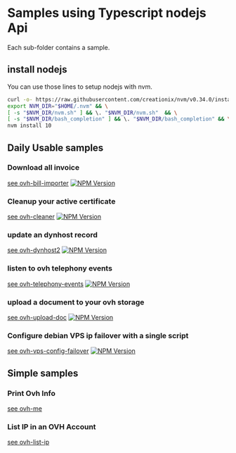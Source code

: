 # Samples using Typescript nodejs Api

Each sub-folder contains a sample.

## install nodejs

You can use those lines to setup nodejs with nvm.

```bash
curl -o- https://raw.githubusercontent.com/creationix/nvm/v0.34.0/install.sh | bash && \
export NVM_DIR="$HOME/.nvm" && \
[ -s "$NVM_DIR/nvm.sh" ] && \. "$NVM_DIR/nvm.sh"  && \
[ -s "$NVM_DIR/bash_completion" ] && \. "$NVM_DIR/bash_completion" && \
nvm install 10
```

## Daily Usable samples

### Download all invoice

[see ovh-bill-importer](https://github.com/UrielCh/api-ovh-node/blob/master/samples/ovh-bill-importer)
[![NPM Version](https://img.shields.io/npm/v/ovh-bill-importer.svg?style=flat)](https://www.npmjs.org/package/ovh-bill-importer)


### Cleanup your active certificate

[see ovh-cleaner](https://github.com/UrielCh/api-ovh-node/blob/master/samples/ovh-cleaner)
[![NPM Version](https://img.shields.io/npm/v/ovh-cleaner.svg?style=flat)](https://www.npmjs.org/package/ovh-cleaner)


### update an dynhost record

[see ovh-dynhost2](https://github.com/UrielCh/api-ovh-node/blob/master/samples/ovh-dynhost2)
[![NPM Version](https://img.shields.io/npm/v/ovh-dynhost2.svg?style=flat)](https://www.npmjs.org/package/ovh-dynhost2)


### listen to ovh telephony events

[see ovh-telephony-events](https://github.com/UrielCh/api-ovh-node/blob/master/samples/ovh-telephony-events)
[![NPM Version](https://img.shields.io/npm/v/ovh-telephony-events.svg?style=flat)](https://www.npmjs.org/package/ovh-telephony-events)


### upload a document to your ovh storage

[see ovh-upload-doc](https://github.com/UrielCh/api-ovh-node/blob/master/samples/ovh-upload-doc)
[![NPM Version](https://img.shields.io/npm/v/ovh-upload-doc.svg?style=flat)](https://www.npmjs.org/package/ovh-upload-doc)


### Configure debian VPS ip failover with a single script

[see ovh-vps-config-failover](https://github.com/UrielCh/api-ovh-node/blob/master/samples/ovh-vps-config-failover)
[![NPM Version](https://img.shields.io/npm/v/ovh-vps-config-failover.svg?style=flat)](https://www.npmjs.org/package/ovh-vps-config-failover)


## Simple samples

### Print Ovh Info

[see ovh-me](https://github.com/UrielCh/api-ovh-node/blob/master/samples/ovh-me)

### List IP in an OVH Account

[see ovh-list-ip](https://github.com/UrielCh/api-ovh-node/blob/master/samples/ovh-list-ip)
